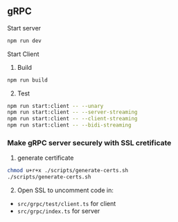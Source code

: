 ## gRPC

Start server

```bash
npm run dev
```

Start Client

1. Build

```bash
npm run build
```

2. Test

```bash
npm run start:client -- --unary
npm run start:client -- --server-streaming
npm run start:client -- --client-streaming
npm run start:client -- --bidi-streaming
```

### Make gRPC server securely with SSL cretificate

1. generate certificate

```bash
chmod u+r+x ./scripts/generate-certs.sh
./scripts/generate-certs.sh
```

2. Open SSL to uncomment code in:

- `src/grpc/test/client.ts` for client
- `src/grpc/index.ts` for server
